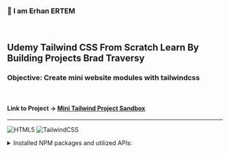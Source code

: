 ### 👋 **I am Erhan ERTEM**

&emsp;

## Udemy Tailwind CSS From Scratch Learn By Building Projects Brad Traversy

### **Objective:** Create mini website modules with tailwindcss

&emsp;

#### Link to Project &rarr; [Mini Tailwind Project Sandbox](https://tailwindprojectsandbox-erhan-ertem.netlify.app/)

---

![HTML5](https://img.shields.io/badge/HTML5-E34F26?style=for-the-badge&logo=html5&logoColor=white) ![TailwindCSS](https://img.shields.io/badge/Tailwind_CSS-38B2AC?style=for-the-badge&logo=tailwind-css&logoColor=white)

<details>
<summary>Installed NPM packages and utilized APIs:</summary>

| Package command      | Package link             | Description      |
| -------------------- | ------------------------ | ---------------- |
| npm i -D tailwindcss | https://tailwindcss.com/ | CSS preprocessor |

</details>

&emsp;
